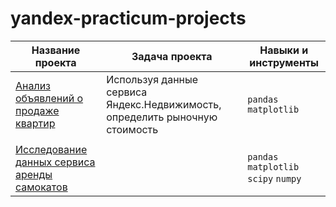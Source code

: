 # yandex-practicum-projects

| Название проекта                                                    | Задача проекта                                                                    | Навыки и инструменты                 |
|-------------------------------------------------------------------- |---------------------------------------------------------------------------------  | ------------------------------------ |
| [Анализ объявлений о продаже квартир](https://clck.ru/39TJDK)       | Используя данные сервиса Яндекс.Недвижимость, определить рыночную стоимость       |  `pandas` `matplotlib`               |                       |                                                                     |  объектов недвижимости и типичные параметры квартир                               |                                      |
|                                                                     |                                                                                   |                                      |
|[Исследование данных сервиса аренды самокатов](https://clck.ru/39TWtN) |                                                                                 | `pandas` `matplotlib` `scipy` `numpy`|
